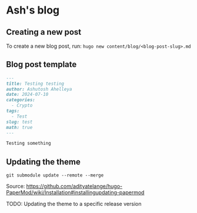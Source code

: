 # Ash's blog

## Creating a new post

To create a new blog post, run: `hugo new content/blog/<blog-post-slug>.md`

## Blog post template

```md
---
title: Testing testing
author: Ashutosh Ahelleya
date: 2024-07-10
categories:
  - Crypto
tags:
  - Test
slug: test
math: true
---

Testing something
```

## Updating the theme

`git submodule update --remote --merge`

Source: <https://github.com/adityatelange/hugo-PaperMod/wiki/Installation#installingupdating-papermod>

TODO: Updating the theme to a specific release version
